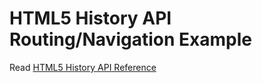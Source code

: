 
 # HTML5 History API Routing/Navigation Example

 Read [HTML5 History API Reference](https://www.techiediaries.com/html5-history-api/)
